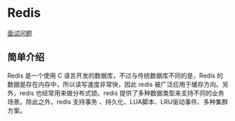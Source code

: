 # Redis

[面试问题](01/redis/redisinterview)

## 简单介绍

Redis 是一个使用 C 语言开发的数据库，不过与传统数据库不同的是，Redis 的数据是存在内存中，所以读写速度非常快，因此 redis 被广泛应用于缓存方向。另外，redis 也经常用来做分布式锁。redis 提供了多种数据类型来支持不同的业务场景。除此之外，redis 支持事务 、持久化、LUA脚本、LRU驱动事件、多种集群方案。

